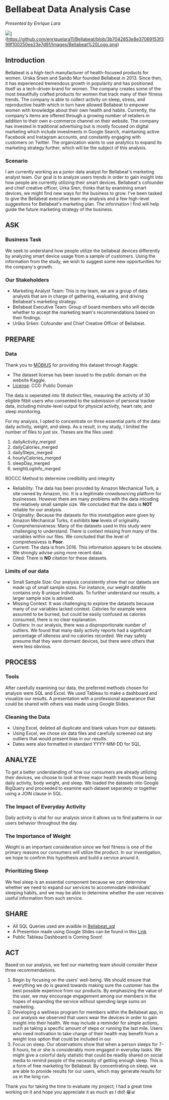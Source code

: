 # Bellabeat Data Analysis Case
*Presented by Enrique Lara*

![]([Images/Bellabeat-Logo.png)](https://github.com/enriquelara11/Bellabeat/blob/3b7042853e8e37069153f399f100250ee23e7d91/Images/Bellabeat%20Logo.png)

## Introduction
Bellabeat is a high-tech manufacturer of health-focused products for women. Urska Srsen and Sando Mur founded Bellabeat in 2013. Since then, it has experienced tremendous growth in popularity and has positioned itself as a tech-driven brand for women. The company creates some of the most beautifully crafted products for women that track many of their fitness trends. The company is able to collect activity on sleep, stress, and reproductive health which in turn have allowed Bellabeat to empower women with knowledge about their own health and habits. Currently, the company's items are offered through a growing number of retailers in addition to their own e-commerce channel on their website. The company has invested in traditional advertising but is mostly focused on digital marketing which include investments in Google Search, maintaining active Facebook and Instagram accounts, and constantly engaging with customers on Twitter. The organization wants to use analytics to expand its marketing strategy further, which will be the subject of this analysis.

### Scenario
I am currently working as a junior data analyst for Bellabeat's marketing analyst team. Our goal is to analyze users trends in order to gain insight into how people are currently utilizing their smart devices. Bellabeat's cofounder and chief creative officer, Urka Sren, thinks that by examining smart devices, we might find new ways for the business to grow. I've been tasked to give the Bellabeat executive team  my analysis and a few high-level suggestions for Bellabeat's marketing plan. The information I find will help guide the future marketing strategy of the business.

## ASK
### Business Task
We seek to understand how people utilize the bellabeat devices differently by analyzing smart device usage from a sample of customers. Using the information from the study, we wish to suggest some new opportunities for the company's growth.

### Our Stakeholders
- Marketing Analyst Team: This is my team, we are a group of data analysts that are in charge of gathering, evaluating, and driving Bellabeat's marketing strategy.
- Bellabeat Executive Team: Group of board members who will decide whether to accept the marketing team's recommendations based on their findings.
- Urška Sršen: Cofounder and Chief Creative Oﬃcer of Bellabeat.


## PREPARE
### Data
Thank you to [MÖBIUS](https://www.kaggle.com/arashnic) for providing this dataset through Kaggle.
- The dataset license has been issued to the public domain on the website Kaggle. 
- [License](https://creativecommons.org/publicdomain/zero/1.0/): CC0: Public Domain

The data is seperated into 18 distinct files, meauring the activity of 30 eligible fitbit users who consented to the submission of personal tracker data, including minute-level output for physical activity, heart rate, and sleep monitoring.

For my analysis, I opted to concentrate on three essential parts of the data: daily activity, weight, and sleep. As a result, in my study, I limited the number of files to just six. Theses are the files used:
1. dailyActivity_merged
2. dailyCalories_merged
3. dailySteps_merged
4. hourlyCalories_merged
5. sleepDay_merged
6. weightLogInfo_merged

ROCCC Method to determine credibility and integrity
- Reliability: The data has been provided by Amazon Mechanical Turk, a site owned by Amazon, Inc. It is a legitimate crowdsourcing platform for businesses. However there are many problems with the data inlcuding the relatively small sample size. We concluded that the data is **NOT** reliable for our analysis.
- Originality: Because the datasets for this investigation were given by Amazon Mechanical Turks, it exhibits **low** levels of originality.
- Comprehensiveness: Many of the datasets used in this study were challenging to understand. There is context missing from many of the variables within our files. We concluded that the level of comprehesivess is **Poor**.
- Current: The data is from 2016. This information appears to be obsolete. We strongly advise using more recent data.
- Cited: There is **NO** citation for these datasets.

### Limits of our data
- Small Sample Size: Our analysis consistently show that our datsets are made up of small sample sizes. For instance, our weight datafile contains only 8 unique individuals. To further understand our results, a larger sample size is advised.
- Missing Context: It was challenging to explore the datasets because many of our variables lacked context. Calories for example were assumed to be burned, but could be easily confused as calories consumed, there is no clear explanation. 
- Outliers: In our analysis, there was a disproportionate number of outliers. We found that many daily activity reports had a significant percentage of idleness and no calories recorded. We may safely presume that they were dormant devices, but there were others that were less obvious.


## PROCESS
### Tools
After carefully examining our data, the preferred methods chosen for analysis were SQL and Excel. We used Tableau to make a dashboard and visualize our results. A presentation with a professional appearance that could be shared with others was made using Google Slides.

### Cleaning the Data
- Using Excel, deleted all duplicate and blank values from our datasets.
- Using Excel, we chose six data files and carefully screened out any outliers that would present bias in our results.
- Dates were also formatted in standard YYYY-MM-DD for SQL.


## ANALYZE
To get a better understanding of how our consumers are already utilizing their devices, we choose to look at three major health trends those being daily activity, body weight, and sleep. We loaded the datasets into Google BigQuery and proceeded to examine each dataset separately or together using a JOIN clause in SQL.

### The Impact of Everyday Activity
Daily activity is vital for our analysis since it allows us to find patterns in our users behavior throughout the day.

### The Importance of Weight
Weight is an important consideration since we feel fitness is one of the primary reasons our consumers will utilize the product. In our investigation, we hope to confirm this hypothesis and build a service around it.

### Prioritizing Sleep
We feel sleep is an essential component because we can determine whether we need to expand our services to accommodate individuals' sleeping habits, and we may be able to determine whether the user receives useful information from such service.


## SHARE 
- All SQL Queries used are availble in [Bellabeat_sql](https://github.com/enriquelara11/Bellabeat/blob/main/Bellabeat_Analysis.sql)
- A Presention made using Google Slides can be found in this [Link](https://github.com/enriquelara11/Bellabeat/blob/main/Bellabeat%20Data%20Analysis%20Presentation.pdf)
- Public Tableau Dashboard is Coming Soon!


## ACT
Based on our analysis, we feel our marketing team should consider these three recommendations.

1. Begin by focusing on the users' well-being. We should ensure that everything we do is geared towards making sure the customer has the best possible experince from our products. By emphasizing the value of the user, we may encourage engagement among our members in the hopes of expanding the service without spending large sums on marketing. 
2. Developing  a wellness program for members within the Bellabeat app, in our analysis we observed that users wear the devices in order to gain insight into their health. We may include a reminder for simple actions, such as taking a specific amount of steps or running the last mile.  Users who need motivation to take charge of their health may benefit from a weight loss option that could be included in our 
3. Focus on sleep. Our observations show that when a person sleeps for 7-8 hours, he or she is considerably more engaged in everyday tasks. We might give a colorful daily statistic that could be readily shared on social media to remind people of the necessity of getting enough sleep. This is a form of free marketing for Bellabeat. By concentrating on sleep, we are able to provide results for our users, which may generate results for us in the long run.


Thank you for taking the time to evaluate my project; I had a great time working on it and hope you appreciate it as much as I did! 😁📊


